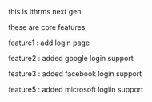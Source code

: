 this is lthrms next gen


these are core features

feature1 : add login page

feature2 : added google login support

feature3 : added facebook login support

feature5 : added microsoft logiin support

